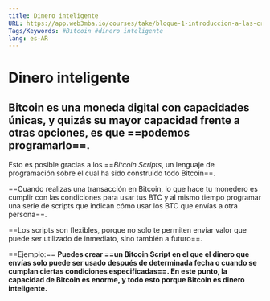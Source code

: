```yaml
---
title: Dinero inteligente
URL: https://app.web3mba.io/courses/take/bloque-1-introduccion-a-las-criptomonedas/texts/35448965-u1-2-7-dinero-inteligente
Tags/Keywords: #Bitcoin #dinero inteligente
lang: es-AR
---
```

# Dinero inteligente
## Bitcoin es una moneda digital con capacidades únicas, y quizás su mayor capacidad frente a otras opciones, es que ==podemos programarlo==.
Esto es posible gracias a los ==_Bitcoin Scripts_, un lenguaje de programación sobre el cual ha sido construido todo Bitcoin==.

==Cuando realizas una transacción en Bitcoin, lo que hace tu monedero es cumplir con las condiciones para usar tus BTC y al mismo tiempo programar una serie de scripts que indican cómo usar los BTC que envías a otra persona==.

==Los scripts son flexibles, porque no solo te permiten enviar valor que puede ser utilizado de inmediato, sino también a futuro==.

==Ejemplo:==
**Puedes crear ==un Bitcoin Script en el que el dinero que envías solo puede ser usado después de determinada fecha o cuando se cumplan ciertas condiciones especificadas==. En este punto, la capacidad de Bitcoin es enorme, y todo esto porque Bitcoin es dinero inteligente.**